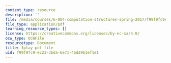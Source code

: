 ```yaml
---
content_type: resource
description: ''
file: /media/courses/6-004-computation-structures-spring-2017/f99f9fc9ec233bda6e714bd2961ef1e1_R7U0Xezxo_0.pdf
file_type: application/pdf
learning_resource_types: []
license: https://creativecommons.org/licenses/by-nc-sa/4.0/
ocw_type: OCWFile
resourcetype: Document
title: 3play pdf file
uid: f99f9fc9-ec23-3bda-6e71-4bd2961ef1e1
---
```

